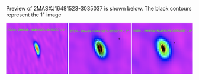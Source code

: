 Preview of 2MASXJ16481523-3035037 is shown below. The black contours represent the 1" image

![2MASXJ16481523-3035037](2MASXJ16481523-3035037.png "2MASXJ16481523-3035037")

